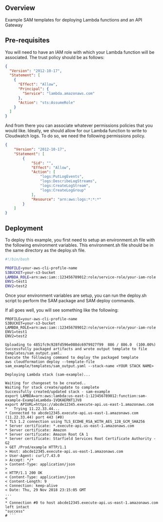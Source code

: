 ## Overview
Example SAM templates for deploying Lambda functions and an API Gateway


## Pre-requisites
You will need to have an IAM role with which your Lambda function will be associated. The trust policy should be as
follows:

```json
{
  "Version": "2012-10-17",
  "Statement": [
    {
      "Effect": "Allow",
      "Principal": {
        "Service": "lambda.amazonaws.com"
      },
      "Action": "sts:AssumeRole"
    }
  ]
}
```
And from there you can associate whatever permissions policies that you would like. Ideally, we should allow for our
Lambda function to write to Cloudwatch logs. To do so, we need the following permissions policy.

```json
{
    "Version": "2012-10-17",
    "Statement": [
        {
            "Sid": "",
            "Effect": "Allow",
            "Action": [
                "logs:PutLogEvents",
                "logs:DescribeLogStreams",
                "logs:CreateLogStream",
                "logs:CreateLogGroup"
            ],
            "Resource": "arn:aws:logs:*:*:*"
        }
    ]
}
```

## Deployment
To deploy this example, you first need to setup an environment.sh file with the following environment variables. This
environment.sh file should be in the same directory as the deploy.sh file.

```bash
#!/bin/bash

PROFILE=your-aws-cli-profile-name
S3BUCKET=your-s3-bucket
LAMBDA_ROLE=arn:aws:iam::123456789012:role/service-role/your-iam-role
ENV1=test1
ENV2=test2
```

Once your environment variables are setup, you can run the deploy.sh script to perform the SAM package and SAM deploy
commands.

If all goes well, you will see something like the following:

```text
PROFILE=your-aws-cli-profile-name
S3BUCKET=your-s3-bucket
LAMBDA_ROLE=arn:aws:iam::123456789012:role/service-role/your-iam-role
ENV1=test1
ENV2=test2

Uploading to 4851fc9c928fd596e088dc6979927f99  886 / 886.0  (100.00%)
Successfully packaged artifacts and wrote output template to file templates/sam_output.yaml.
Execute the following command to deploy the packaged template
aws cloudformation deploy --template-file sam_example/templates/sam_output.yaml --stack-name <YOUR STACK NAME>

Deploying Lambda stack (sam-example)...

Waiting for changeset to be created..
Waiting for stack create/update to complete
Successfully created/updated stack - sam-example
export LAMBDA=arn:aws:lambda:us-east-1:123456789012:function:sam-example-ExampleLambda-1VQKAERNT1JV8
export APIURL=https://abcde12345.execute-api.us-east-1.amazonaws.com
*   Trying 11.22.33.44...
* Connected to abcde12345.execute-api.us-east-1.amazonaws.com (11.22.33.44) port 443 (#0)
* TLS 1.2 connection using TLS_ECDHE_RSA_WITH_AES_128_GCM_SHA256
* Server certificate: *.execute-api.us-east-1.amazonaws.com
* Server certificate: Amazon
* Server certificate: Amazon Root CA 1
* Server certificate: Starfield Services Root Certificate Authority - G2
> GET /Prod/example HTTP/1.1
> Host: abcde12345.execute-api.us-east-1.amazonaws.com
> User-Agent: curl/7.43.0
> Accept: */*
> Content-Type: application/json
>
< HTTP/1.1 200 OK
< Content-Type: application/json
< Content-Length: 9
< Connection: keep-alive
< Date: Thu, 29 Nov 2018 23:15:05 GMT
...
<
* Connection #0 to host abcde12345.execute-api.us-east-1.amazonaws.com left intact
"success"
# ```